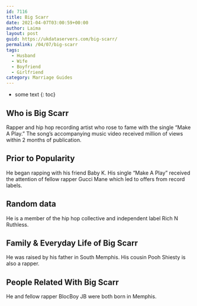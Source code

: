 ```yaml
---
id: 7116
title: Big Scarr
date: 2021-04-07T03:00:59+00:00
author: Laima
layout: post
guid: https://ukdataservers.com/big-scarr/
permalink: /04/07/big-scarr
tags:
  - Husband
  - Wife
  - Boyfriend
  - Girlfriend
category: Marriage Guides
---
```


* some text
{: toc}


## Who is Big Scarr
                  
                  
                  
Rapper and hip hop recording artist who rose to fame with the single &#8220;Make A Play.&#8221; The song&#8217;s accompanying music video received million of views within 2 months of publication.
                  
              
            
              
            
                
                
                
## Prior to Popularity
                  
                  
                  
He began rapping with his friend Baby K. His single &#8220;Make A Play&#8221; received the attention of fellow rapper Gucci Mane which led to offers from record labels.
                  
              
            
              
            
                
                
                
## Random data
                  
                  
                  
He is a member of the hip hop collective and independent label Rich N Ruthless. 
                  
              
            
              
            
                
                
                
## Family & Everyday Life of Big Scarr
                  
                  
                  
He was raised by his father in South Memphis. His cousin Pooh Shiesty is also a rapper.
                  
              
            
              
            
                
                
                
## People Related With Big Scarr
                  
                  
                  
He and fellow rapper BlocBoy JB were both born in Memphis. 
                  
              
            
              
            
                
              
            
              
              
            
            
              
            
          
          
          